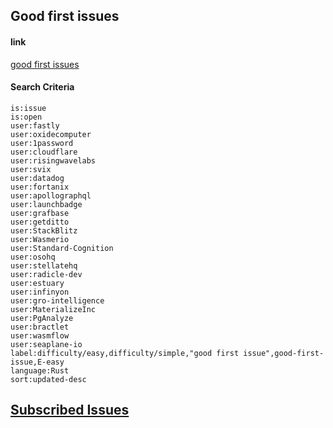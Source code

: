 ## Good first issues

#### link

[good first issues](https://github.com/issues?q=is%3Aissue+is%3Aopen+user%3Afastly+user%3Aoxidecomputer+user%3A1password+user%3Acloudflare+user%3Arisingwavelabs+user%3Asvix+user%3Adatadog+user%3Afortanix+user%3Aapollographql+user%3Alaunchbadge+user%3Agrafbase+user%3Agetditto+user%3AStackBlitz+user%3AWasmerio+user%3AStandard-Cognition+user%3Aosohq+user%3Astellatehq+user%3Aradicle-dev+user%3Aestuary+user%3Ainfinyon+user%3Agro-intelligence+user%3AMaterializeInc+user%3APgAnalyze+user%3Abractlet+user%3Awasmflow+user%3Aseaplane-io+label%3Adifficulty%2Feasy%2Cdifficulty%2Fsimple%2C%22good+first+issue%22%2Cgood-first-issue%2CE-easy+language%3ARust+sort%3Aupdated-desc+)

#### Search Criteria

```
is:issue
is:open
user:fastly
user:oxidecomputer
user:1password
user:cloudflare
user:risingwavelabs
user:svix
user:datadog
user:fortanix
user:apollographql
user:launchbadge
user:grafbase
user:getditto
user:StackBlitz
user:Wasmerio
user:Standard-Cognition
user:osohq
user:stellatehq
user:radicle-dev
user:estuary
user:infinyon
user:gro-intelligence
user:MaterializeInc
user:PgAnalyze
user:bractlet
user:wasmflow
user:seaplane-io
label:difficulty/easy,difficulty/simple,"good first issue",good-first-issue,E-easy
language:Rust
sort:updated-desc 
```

## [Subscribed Issues](https://github.com/notifications/subscriptions)